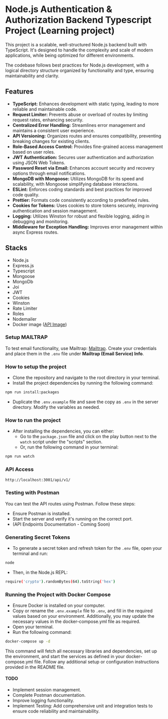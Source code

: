 # Node.js Authentication & Authorization Backend Typescript Project (Learning project)

This project is a scalable, well-structured Node.js backend built with TypeScript. It's designed to handle the complexity and scale of modern applications, while being optimized for different environments.

The codebase follows best practices for Node.js development, with a logical directory structure organized by functionality and type, ensuring maintainability and clarity.

## Features

- **TypeScript:** Enhances development with static typing, leading to more reliable and maintainable code.
- **Request Limiter:** Prevents abuse or overload of routes by limiting request rates, enhancing security.
- **Centralized Error Handling:** Streamlines error management and maintains a consistent user experience.
- **API Versioning:** Organizes routes and ensures compatibility, preventing breaking changes for existing clients.
- **Role-Based Access Control:** Provides fine-grained access management based on user roles.
- **JWT Authentication:** Secures user authentication and authorization using JSON Web Tokens.
- **Password Reset via Email:** Enhances account security and recovery options through email notifications.
- **MongoDB with Mongoose:** Utilizes MongoDB for its speed and scalability, with Mongoose simplifying database interactions.
- **ESLint:** Enforces coding standards and best practices for improved code quality.
- **Prettier:** Formats code consistently according to predefined rules.
- **Cookies for Tokens:** Uses cookies to store tokens securely, improving authentication and session management.
- **Logging:** Utilizes Winston for robust and flexible logging, aiding in debugging and monitoring.
- **Middleware for Exception Handling:** Improves error management within async Express routes.

## Stacks

- Node.js
- Express.js
- Typescript
- Mongoose
- MongoDb
- Joi
- JWT
- Cookies
- Winston
- Rate Limiter
- Roles
- Nodemailer
- Docker image ([API Image](https://hub.docker.com/r/sainiabhishek/nodejs_auth-api))

### Setup MAILTRAP

To test email functionality, use Mailtrap: [Mailtrap](https://mailtrap.io/). Create your credentials and place them in the `.env` file under **Mailtrap (Email Service) Info**.

### How to setup the project

- Clone the repository and navigate to the root directory in your terminal.
- Install the project dependencies by running the following command:

```bash
npm run install:packages
```

- Duplicate the `.env.example` file and save the copy as `.env` in the server directory. Modify the variables as needed.

### How to run the project

- After installing the dependencies, you can either:
  - Go to the `package.json` file and click on the play button next to the `watch` script under the "scripts" section.
  - Or, run the following command in your terminal:

```bash
npm run watch
```

### API Access

```bash
http://localhost:3001/api/v1/
```

### Testing with Postman

You can test the API routes using Postman. Follow these steps:

- Ensure Postman is installed.
- Start the server and verify it's running on the correct port.
- (API Endpoints Documentation - Coming Soon)

### Generating Secret Tokens

- To generate a secret token and refresh token for the `.env` file, open your terminal and run:

```bash
node
```

- Then, in the Node.js REPL:

```bash
require('crypto').randomBytes(64).toString('hex')
```

### Running the Project with Docker Compose

- Ensure Docker is installed on your computer.
- Copy or rename the `.env.example` file to `.env`, and fill in the required values based on your environment. Additionally, you may update the necessary values in the docker-compose.yml file as required.
- Open your terminal.
- Run the following command:

```bash
docker-compose up -d
```

This command will fetch all necessary libraries and dependencies, set up the environment, and start the services as defined in your docker-compose.yml file. Follow any additional setup or configuration instructions provided in the README file.

#### TODO

- Implement session management.
- Complete Postman documentation.
- Improve logging functionality.
- Implement Testing: Add comprehensive unit and integration tests to ensure code reliability and maintainability.
